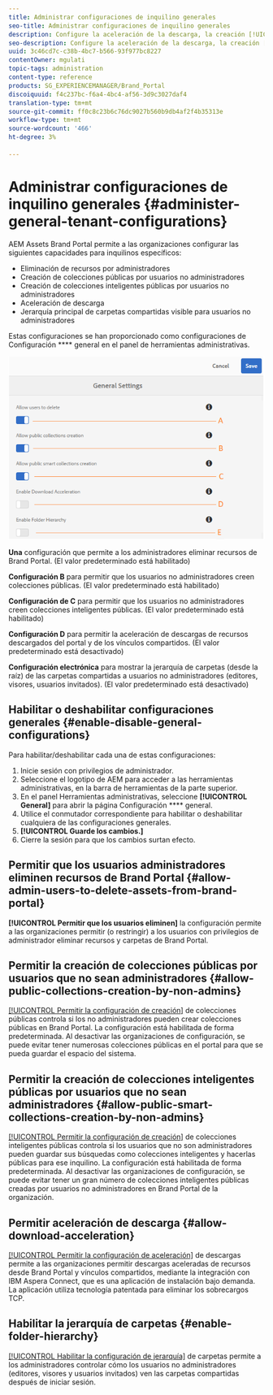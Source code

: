 ```yaml
---
title: Administrar configuraciones de inquilino generales
seo-title: Administrar configuraciones de inquilino generales
description: Configure la aceleración de la descarga, la creación [!UICONTROL de colecciones] inteligentes públicas, la creación de [!UICONTROL colecciones] públicas y la posibilidad de que los usuarios administradores eliminen recursos de los inquilinos.
seo-description: Configure la aceleración de la descarga, la creación [!UICONTROL de colecciones] inteligentes públicas, la creación de [!UICONTROL colecciones] públicas y la posibilidad de que los usuarios administradores eliminen recursos de los inquilinos.
uuid: 3c46cd7c-c38b-4bc7-b566-93f977bc8227
contentOwner: mgulati
topic-tags: administration
content-type: reference
products: SG_EXPERIENCEMANAGER/Brand_Portal
discoiquuid: f4c237bc-f6a4-4bc4-af56-3d9c3027daf4
translation-type: tm+mt
source-git-commit: ff0c8c23b6c76dc9027b560b9db4af2f4b35313e
workflow-type: tm+mt
source-wordcount: '466'
ht-degree: 3%

---
```



# Administrar configuraciones de inquilino generales {#administer-general-tenant-configurations}

AEM Assets Brand Portal permite a las organizaciones configurar las siguientes capacidades para inquilinos específicos:

* Eliminación de recursos por administradores
* Creación de colecciones públicas por usuarios no administradores
* Creación de colecciones inteligentes públicas por usuarios no administradores
* Aceleración de descarga
* Jerarquía principal de carpetas compartidas visible para usuarios no administradores

Estas configuraciones se han proporcionado como configuraciones de Configuración **** general en el panel de herramientas administrativas.

![](assets/general-configs.png)

**Una** configuración que permite a los administradores eliminar recursos de Brand Portal. (El valor predeterminado está habilitado)

**Configuración B** para permitir que los usuarios no administradores creen colecciones públicas. (El valor predeterminado está habilitado)

**Configuración de C** para permitir que los usuarios no administradores creen colecciones inteligentes públicas. (El valor predeterminado está habilitado)

**Configuración D** para permitir la aceleración de descargas de recursos descargados del portal y de los vínculos compartidos. (El valor predeterminado está desactivado)

**Configuración electrónica** para mostrar la jerarquía de carpetas (desde la raíz) de las carpetas compartidas a usuarios no administradores (editores, visores, usuarios invitados). (El valor predeterminado está desactivado)

## Habilitar o deshabilitar configuraciones generales {#enable-disable-general-configurations}

Para habilitar/deshabilitar cada una de estas configuraciones:

1. Inicie sesión con privilegios de administrador.
1. Seleccione el logotipo de AEM para acceder a las herramientas administrativas, en la barra de herramientas de la parte superior.
1. En el panel Herramientas administrativas, seleccione **[!UICONTROL General]** para abrir la página Configuración **** general.
1. Utilice el conmutador correspondiente para habilitar o deshabilitar cualquiera de las configuraciones generales.
1. **[!UICONTROL Guarde los cambios.]**
1. Cierre la sesión para que los cambios surtan efecto.

## Permitir que los usuarios administradores eliminen recursos de Brand Portal {#allow-admin-users-to-delete-assets-from-brand-portal}

**[!UICONTROL Permitir que los usuarios eliminen]** la configuración permite a las organizaciones permitir (o restringir) a los usuarios con privilegios de administrador eliminar recursos y carpetas de Brand Portal.

## Permitir la creación de colecciones públicas por usuarios que no sean administradores {#allow-public-collections-creation-by-non-admins}

[[!UICONTROL Permitir la configuración de creación]](../using/brand-portal-share-collection.md#main-pars-text-1915052376) de colecciones públicas controla si los no administradores pueden crear colecciones públicas en Brand Portal. La configuración está habilitada de forma predeterminada. Al desactivar las organizaciones de configuración, se puede evitar tener numerosas colecciones públicas en el portal para que se pueda guardar el espacio del sistema.

## Permitir la creación de colecciones inteligentes públicas por usuarios que no sean administradores {#allow-public-smart-collections-creation-by-non-admins}

[[!UICONTROL Permitir la configuración de creación]](../using/brand-portal-searching.md#main-pars-header-500620467) de colecciones inteligentes públicas controla si los usuarios que no son administradores pueden guardar sus búsquedas como colecciones inteligentes y hacerlas públicas para ese inquilino. La configuración está habilitada de forma predeterminada. Al desactivar las organizaciones de configuración, se puede evitar tener un gran número de colecciones inteligentes públicas creadas por usuarios no administradores en Brand Portal de la organización.

## Permitir aceleración de descarga {#allow-download-acceleration}

[[!UICONTROL Permitir la configuración de aceleración]](../using/accelerated-download.md) de descargas permite a las organizaciones permitir descargas aceleradas de recursos desde Brand Portal y vínculos compartidos, mediante la integración con IBM Aspera Connect, que es una aplicación de instalación bajo demanda. La aplicación utiliza tecnología patentada para eliminar los sobrecargos TCP.

## Habilitar la jerarquía de carpetas {#enable-folder-hierarchy}

[[!UICONTROL Habilitar la configuración de jerarquía]](../using/brand-portal-sharing-folders.md#non-admin-user-access-to-shared-folders) de carpetas permite a los administradores controlar cómo los usuarios no administradores (editores, visores y usuarios invitados) ven las carpetas compartidas después de iniciar sesión.
